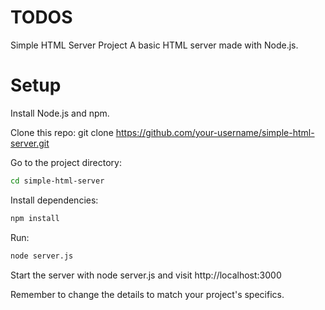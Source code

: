 # TODOS
Simple HTML Server Project
A basic HTML server made with Node.js.

# Setup
Install Node.js and npm.

Clone this repo: git clone https://github.com/your-username/simple-html-server.git

Go to the project directory: 
```sh
cd simple-html-server
```

Install dependencies: 
```sh
npm install
```
Run:
```sh
node server.js
```

Start the server with node server.js and visit http://localhost:3000

Remember to change the details to match your project's specifics.
